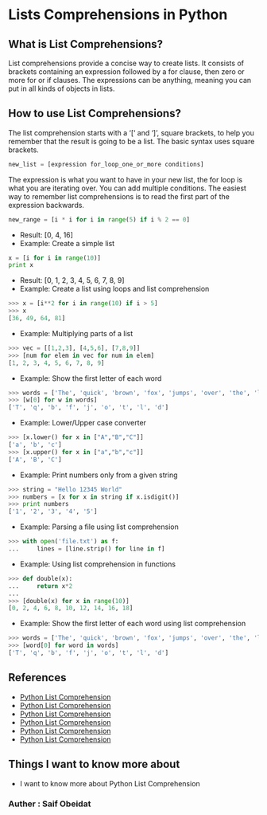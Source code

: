 # Lists Comprehensions in Python
## What is List Comprehensions?
List comprehensions provide a concise way to create lists. It consists of brackets containing an expression followed by a for clause, then zero or more for or if clauses. The expressions can be anything, meaning you can put in all kinds of objects in lists.
## How to use List Comprehensions?
The list comprehension starts with a ‘[‘ and ‘]’, square brackets, to help you remember that the result is going to be a list.
The basic syntax uses square brackets.

```python
new_list = [expression for_loop_one_or_more conditions]
```
The expression is what you want to have in your new list, the for loop is what you are iterating over. You can add multiple conditions.
The easiest way to remember list comprehensions is to read the first part of the expression backwards.
```python
new_range = [i * i for i in range(5) if i % 2 == 0]
```
* Result: [0, 4, 16]
* Example: Create a simple list
```python
x = [i for i in range(10)]
print x
```
* Result: [0, 1, 2, 3, 4, 5, 6, 7, 8, 9]
* Example: Create a list using loops and list comprehension
```python
>>> x = [i**2 for i in range(10) if i > 5]
>>> x
[36, 49, 64, 81]
```
* Example: Multiplying parts of a list
```python
>>> vec = [[1,2,3], [4,5,6], [7,8,9]]
>>> [num for elem in vec for num in elem]
[1, 2, 3, 4, 5, 6, 7, 8, 9]
```
* Example: Show the first letter of each word
```python
>>> words = ['The', 'quick', 'brown', 'fox', 'jumps', 'over', 'the', 'lazy', 'dog']
>>> [w[0] for w in words]
['T', 'q', 'b', 'f', 'j', 'o', 't', 'l', 'd']
```
* Example: Lower/Upper case converter
```python
>>> [x.lower() for x in ["A","B","C"]]
['a', 'b', 'c']
>>> [x.upper() for x in ["a","b","c"]]
['A', 'B', 'C']
```
* Example: Print numbers only from a given string
```python
>>> string = "Hello 12345 World"
>>> numbers = [x for x in string if x.isdigit()]
>>> print numbers
['1', '2', '3', '4', '5']
```
* Example: Parsing a file using list comprehension
```python
>>> with open('file.txt') as f:
...     lines = [line.strip() for line in f]
```
* Example: Using list comprehension in functions
```python
>>> def double(x):
...     return x*2
...
>>> [double(x) for x in range(10)]
[0, 2, 4, 6, 8, 10, 12, 14, 16, 18]
```
* Example: Show the first letter of each word using list comprehension
```python
>>> words = ['The', 'quick', 'brown', 'fox', 'jumps', 'over', 'the', 'lazy', 'dog']
>>> [word[0] for word in words]
['T', 'q', 'b', 'f', 'j', 'o', 't', 'l', 'd']
```

## References
* [Python List Comprehension](https://www.pythonforbeginners.com/basics/list-comprehensions-in-python)
* [Python List Comprehension](https://www.programiz.com/python-programming/list-comprehension)
* [Python List Comprehension](https://www.w3schools.com/python/python_lists_comprehension.asp)
* [Python List Comprehension](https://www.geeksforgeeks.org/python-list-comprehension/)
* [Python List Comprehension](https://www.datacamp.com/community/tutorials/python-list-comprehension)
* [Python List Comprehension](https://www.python-course.eu/python3_list_comprehension.php)

## Things I want to know more about
* I want to know more about Python List Comprehension

### Auther : Saif Obeidat

